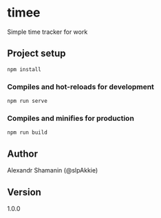 # timee

Simple time tracker for work

## Project setup
```
npm install
```

### Compiles and hot-reloads for development
```
npm run serve
```

### Compiles and minifies for production
```
npm run build
```

## Author

Alexandr Shamanin (@slpAkkie)

## Version

1.0.0
